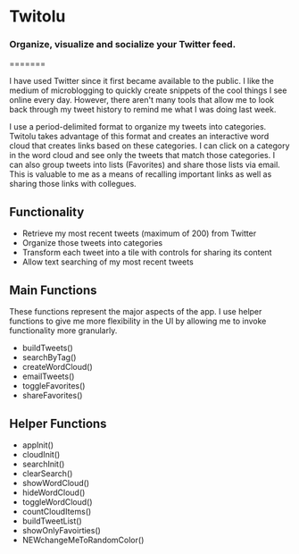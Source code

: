 # Twitolu
### Organize, visualize and socialize your Twitter feed.
=======


I have used Twitter since it first became available to the public. 
I like the medium of microblogging to quickly create snippets of the cool things I see online every day.
However, there aren't many tools that allow me to look back through my tweet history to remind me what I was doing last week.

I use a period-delimited format to organize my tweets into categories.
Twitolu takes advantage of this format and creates an interactive word cloud that creates links based on these categories.
I can click on a category in the word cloud and see only the tweets that match those categories.
I can also group tweets into lists (Favorites) and share those lists via email.
This is valuable to me as a means of recalling important links as well as sharing those links with collegues.

## Functionality
* Retrieve my most recent tweets (maximum of 200) from Twitter
* Organize those tweets into categories
* Transform each tweet into a tile with controls for sharing its content
* Allow text searching of my most recent tweets 

## Main Functions
These functions represent the major aspects of the app. I use helper functions to give me more flexibility in the UI by allowing me to invoke functionality more granularly.

* buildTweets()
* searchByTag()
* createWordCloud()
* emailTweets()
* toggleFavorites()
* shareFavorites()

## Helper Functions
* appInit()
* cloudInit()
* searchInit()
* clearSearch()
* showWordCloud()
* hideWordCloud()
* toggleWordCloud()
* countCloudItems()
* buildTweetList()
* showOnlyFavoirties()
* NEWchangeMeToRandomColor()